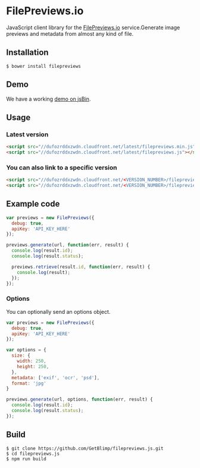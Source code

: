 # FilePreviews.io
JavaScript client library for the [FilePreviews.io](http://filepreviews.io) service.Generate image previews and metadata from almost any kind of file.

## Installation

```
$ bower install filepreviews
```

## Demo
We have a working [demo on jsBin](http://jsbin.com/losaf/39/edit?js,output).

## Usage
### Latest version

```html
<script src="//dufozrddxzwdn.cloudfront.net/latest/filepreviews.min.js"></script>
<script src="//dufozrddxzwdn.cloudfront.net/latest/filepreviews.js"></script>
```

### You can also link to a specific version

```html
<script src="//dufozrddxzwdn.cloudfront.net/<VERSION_NUMBER>/filepreviews.min.js"></script>
<script src="//dufozrddxzwdn.cloudfront.net/<VERSION_NUMBER>/filepreviews.js"></script>
```

## Example code

```js
var previews = new FilePreviews({
  debug: true,
  apiKey: 'API_KEY_HERE'
});

previews.generate(url, function(err, result) {
  console.log(result.id);
  console.log(result.status);

  previews.retrieve(result.id, function(err, result) {
    console.log(result);
  });
});
```

### Options
You can optionally send an options object.

```js
var previews = new FilePreviews({
  debug: true,
  apiKey: 'API_KEY_HERE'
});

var options = {
  size: {
    width: 250,
    height: 250,
  },
  metadata: ['exif', 'ocr', 'psd'],
  format: 'jpg'
}

previews.generate(url, options, function(err, result) {
  console.log(result.id);
  console.log(result.status);
});
```

## Build
```
$ git clone https://github.com/GetBlimp/filepreviews.js.git
$ cd filepreviews.js
$ npm run build
```
